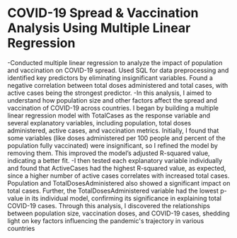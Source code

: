 # COVID-19 Spread & Vaccination Analysis Using Multiple Linear Regression

-Conducted multiple linear regression to analyze the impact of population and vaccination on COVID-19 spread. Used SQL for data preprocessing and identified key predictors by eliminating insignificant variables. Found a negative correlation between total doses administered and total cases, with active cases being the strongest predictor.
-In this analysis, I aimed to understand how population size and other factors affect the spread and vaccination of COVID-19 across countries. I began by building a multiple linear regression model with TotalCases as the response variable and several explanatory variables, including population, total doses administered, active cases, and vaccination metrics. Initially, I found that some variables (like doses administered per 100 people and percent of the population fully vaccinated) were insignificant, so I refined the model by removing them. This improved the model’s adjusted R-squared value, indicating a better fit.
-I then tested each explanatory variable individually and found that ActiveCases had the highest R-squared value, as expected, since a higher number of active cases correlates with increased total cases. Population and TotalDosesAdministered also showed a significant impact on total cases. Further, the TotalDosesAdministered variable had the lowest p-value in its individual model, confirming its significance in explaining total COVID-19 cases. Through this analysis, I discovered the relationships between population size, vaccination doses, and COVID-19 cases, shedding light on key factors influencing the pandemic's trajectory in various countries
